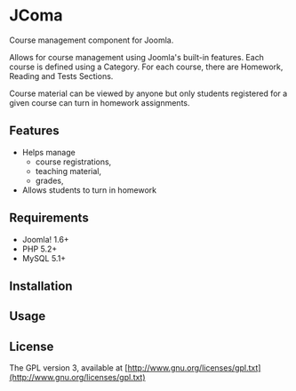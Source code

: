 # JComa

Course management component for Joomla.

Allows for course management using Joomla's built-in features. Each course is
defined using a Category. For each course, there are Homework, Reading and
Tests Sections.

Course material can be viewed by anyone but only students registered for a
given course can turn in homework assignments.

## Features

 * Helps manage
     * course registrations,
     * teaching material,
     * grades,
 * Allows students to turn in homework
 
## Requirements

 * Joomla! 1.6+
 * PHP 5.2+
 * MySQL 5.1+
 
## Installation

## Usage

## License

The GPL version 3, available at [http://www.gnu.org/licenses/gpl.txt](http://www.gnu.org/licenses/gpl.txt)